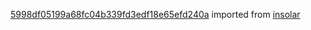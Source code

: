 [5998df05199a68fc04b339fd3edf18e65efd240a](https://github.com/insolar/insolar/commit/5998df05199a68fc04b339fd3edf18e65efd240a) imported from [insolar](https://github.com/insolar/insolar)

